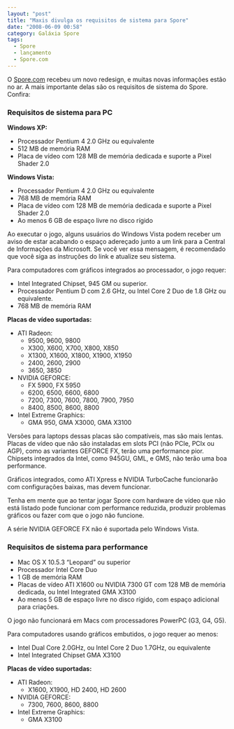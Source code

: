 ```yaml
---
layout: "post"
title: "Maxis divulga os requisitos de sistema para Spore"
date: "2008-06-09 00:58"
category: Galáxia Spore
tags:
  - Spore
  - lançamento
  - Spore.com
---
```

O [Spore.com](http://www.spore.com/) recebeu um novo redesign, e muitas novas informações estão no ar. A mais importante delas são os requisitos de sistema do Spore. Confira:

### Requisitos de sistema para PC

**Windows XP:**

- Processador Pentium 4 2.0 GHz ou equivalente
- 512 MB de memória RAM
- Placa de vídeo com 128 MB de memória dedicada e suporte a Pixel Shader 2.0

**Windows Vista:**

- Processador Pentium 4 2.0 GHz ou equivalente
- 768 MB de memória RAM
- Placa de vídeo com 128 MB de memória dedicada e suporte a Pixel Shader 2.0
- Ao menos 6 GB de espaço livre no disco rígido

Ao executar o jogo, alguns usuários do Windows Vista podem receber um aviso de estar acabando o espaço adereçado junto a um link para a Central de Informações da Microsoft. Se você ver essa mensagem, é recomendado que você siga as instruções do link e atualize seu sistema.

Para computadores com gráficos integrados ao processador, o jogo requer:

- Intel Integrated Chipset, 945 GM ou superior.
- Processador Pentium D com 2.6 GHz, ou Intel Core 2 Duo de 1.8 GHz ou equivalente.
- 768 MB de memória RAM

**Placas de vídeo suportadas:**

- ATI Radeon:
  - 9500, 9600, 9800
  - X300, X600, X700, X800, X850
  - X1300, X1600, X1800, X1900, X1950
  - 2400, 2600, 2900
  - 3650, 3850
- NVIDIA GEFORCE:
  - FX 5900, FX 5950
  - 6200, 6500, 6600, 6800
  - 7200, 7300, 7600, 7800, 7900, 7950
  - 8400, 8500, 8600, 8800
- Intel Extreme Graphics:
  - GMA 950, GMA X3000, GMA X3100

Versões para laptops dessas placas são compatíveis, mas são mais lentas. Placas de vídeo que não são instaladas em slots PCI (não PCIe, PCIx ou AGP), como as variantes GEFORCE FX, terão uma performance pior. Chipsets integrados da Intel, como 945GU, GML, e GMS, não terão uma boa performance.

Gráficos integrados, como ATI Xpress e NVIDIA TurboCache funcionarão com configurações baixas, mas devem funcionar.

Tenha em mente que ao tentar jogar Spore com hardware de vídeo que não está listado pode funcionar com performance reduzida, produzir problemas gráficos ou fazer com que o jogo não funcione.

A série NVIDIA GEFORCE FX não é suportada pelo Windows Vista.

### Requisitos de sistema para performance

- Mac OS X 10.5.3 “Leopard” ou superior
- Processador Intel Core Duo
- 1 GB de memória RAM
- Placas de vídeo ATI X1600 ou NVIDIA 7300 GT com 128 MB de memória dedicada, ou Intel Integrated GMA X3100
- Ao menos 5 GB de espaço livre no disco rígido, com espaço adicional para criações.

O jogo não funcionará em Macs com processadores PowerPC (G3, G4, G5).

Para computadores usando gráficos embutidos, o jogo requer ao menos:

- Intel Dual Core 2.0GHz, ou Intel Core 2 Duo 1.7GHz, ou equivalente
- Intel Integrated Chipset GMA X3100

**Placas de vídeo suportadas:**

- ATI Radeon:
  - X1600, X1900, HD 2400, HD 2600
- NVIDIA GEFORCE:
  - 7300, 7600, 8600, 8800
- Intel Extreme Graphics:
  - GMA X3100
